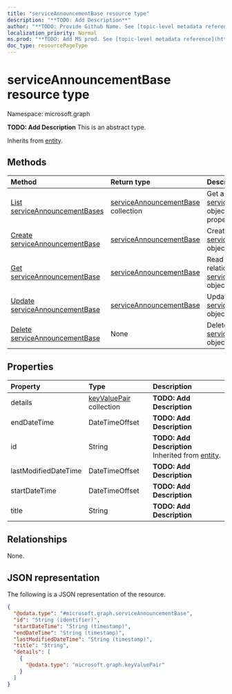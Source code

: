 ```yaml
---
title: "serviceAnnouncementBase resource type"
description: "**TODO: Add Description**"
author: "**TODO: Provide Github Name. See [topic-level metadata reference](https://msgo.azurewebsites.net/add/document/guidelines/metadata.html#topic-level-metadata)**"
localization_priority: Normal
ms.prod: "**TODO: Add MS prod. See [topic-level metadata reference](https://msgo.azurewebsites.net/add/document/guidelines/metadata.html#topic-level-metadata)**"
doc_type: resourcePageType
---
```


# serviceAnnouncementBase resource type

Namespace: microsoft.graph



**TODO: Add Description**
This is an abstract type.


Inherits from [entity](../resources/entity.md).

## Methods
|Method|Return type|Description|
|:---|:---|:---|
|[List serviceAnnouncementBases](../api/serviceannouncementbase-list.md)|[serviceAnnouncementBase](../resources/serviceannouncementbase.md) collection|Get a list of the [serviceAnnouncementBase](../resources/serviceannouncementbase.md) objects and their properties.|
|[Create serviceAnnouncementBase](../api/serviceannouncementbase-create.md)|[serviceAnnouncementBase](../resources/serviceannouncementbase.md)|Create a new [serviceAnnouncementBase](../resources/serviceannouncementbase.md) object.|
|[Get serviceAnnouncementBase](../api/serviceannouncementbase-get.md)|[serviceAnnouncementBase](../resources/serviceannouncementbase.md)|Read the properties and relationships of a [serviceAnnouncementBase](../resources/serviceannouncementbase.md) object.|
|[Update serviceAnnouncementBase](../api/serviceannouncementbase-update.md)|[serviceAnnouncementBase](../resources/serviceannouncementbase.md)|Update the properties of a [serviceAnnouncementBase](../resources/serviceannouncementbase.md) object.|
|[Delete serviceAnnouncementBase](../api/serviceannouncementbase-delete.md)|None|Deletes a [serviceAnnouncementBase](../resources/serviceannouncementbase.md) object.|

## Properties
|Property|Type|Description|
|:---|:---|:---|
|details|[keyValuePair](../resources/intune-keyvaluepair.md) collection|**TODO: Add Description**|
|endDateTime|DateTimeOffset|**TODO: Add Description**|
|id|String|**TODO: Add Description** Inherited from [entity](../resources/entity.md).|
|lastModifiedDateTime|DateTimeOffset|**TODO: Add Description**|
|startDateTime|DateTimeOffset|**TODO: Add Description**|
|title|String|**TODO: Add Description**|

## Relationships
None.

## JSON representation
The following is a JSON representation of the resource.
<!-- {
  "blockType": "resource",
  "keyProperty": "id",
  "@odata.type": "microsoft.graph.serviceAnnouncementBase",
  "baseType": "microsoft.graph.entity",
  "openType": false
}
-->
``` json
{
  "@odata.type": "#microsoft.graph.serviceAnnouncementBase",
  "id": "String (identifier)",
  "startDateTime": "String (timestamp)",
  "endDateTime": "String (timestamp)",
  "lastModifiedDateTime": "String (timestamp)",
  "title": "String",
  "details": [
    {
      "@odata.type": "microsoft.graph.keyValuePair"
    }
  ]
}
```


